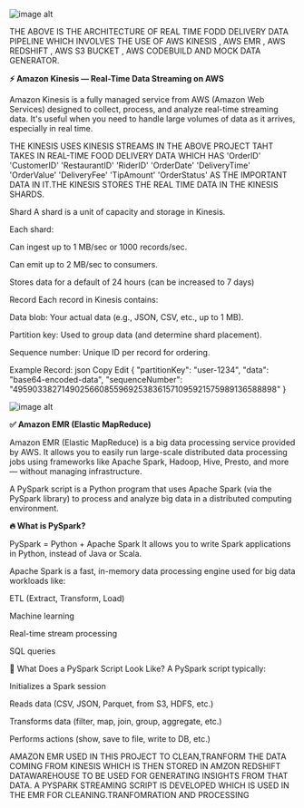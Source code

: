 ![image alt](https://github.com/aviral-dot/real-time-food-delivery-project/blob/main/aws_project_architecture.drawio.png?raw=true)


THE ABOVE IS THE ARCHITECTURE OF REAL TIME FODD DELIVERY DATA PIPELINE WHICH INVOLVES THE USE OF AWS KINESIS , AWS EMR , AWS REDSHIFT , AWS S3 BUCKET , AWS CODEBUILD AND MOCK DATA GENERATOR.

**⚡️ Amazon Kinesis — Real-Time Data Streaming on AWS**

Amazon Kinesis is a fully managed service from AWS (Amazon Web Services) designed to collect, process, and analyze real-time streaming data. It's useful when you need to handle large volumes of data as it arrives, especially in real time.

THE KINESIS USES KINESIS STREAMS IN THE ABOVE PROJECT TAHT TAKES IN REAL-TIME FOOD DELIVERY DATA WHICH HAS 
        'OrderID'
        'CustomerID' 
        'RestaurantID'
        'RiderID'
        'OrderDate'
        'DeliveryTime'
        'OrderValue'
        'DeliveryFee'
        'TipAmount'
        'OrderStatus'
AS THE IMPORTANT DATA IN IT.THE KINESIS STORES THE REAL TIME DATA IN THE KINESIS SHARDS.

Shard
A shard is a unit of capacity and storage in Kinesis.

Each shard:

Can ingest up to 1 MB/sec or 1000 records/sec.

Can emit up to 2 MB/sec to consumers.

Stores data for a default of 24 hours (can be increased to 7 days)

 Record
Each record in Kinesis contains:

Data blob: Your actual data (e.g., JSON, CSV, etc., up to 1 MB).

Partition key: Used to group data (and determine shard placement).

Sequence number: Unique ID per record for ordering.

Example Record:
json
Copy
Edit
{
  "partitionKey": "user-1234",
  "data": "base64-encoded-data",
  "sequenceNumber": "49590338271490256608559692538361571095921575989136588898"
}

![image alt](https://github.com/aviral-dot/real-time-food-delivery-project/blob/main/emr.png?raw=true)

**✅ Amazon EMR (Elastic MapReduce)**


Amazon EMR (Elastic MapReduce) is a big data processing service provided by AWS. It allows you to easily run large-scale distributed data processing jobs using frameworks like Apache Spark, Hadoop, Hive, Presto, and more — without managing infrastructure.

A PySpark script is a Python program that uses Apache Spark (via the PySpark library) to process and analyze big data in a distributed computing environment.

**🔥 What is PySpark?**

PySpark = Python + Apache Spark
It allows you to write Spark applications in Python, instead of Java or Scala.

Apache Spark is a fast, in-memory data processing engine used for big data workloads like:

ETL (Extract, Transform, Load)

Machine learning

Real-time stream processing

SQL queries

🧾 What Does a PySpark Script Look Like?
A PySpark script typically:

Initializes a Spark session

Reads data (CSV, JSON, Parquet, from S3, HDFS, etc.)

Transforms data (filter, map, join, group, aggregate, etc.)

Performs actions (show, save to file, write to DB, etc.)



AMAZON EMR USED IN THIS PROJECT TO CLEAN,TRANFORM THE DATA COMING FROM KINESIS WHICH IS THEN STORED IN AMZON REDSHIFT DATAWAREHOUSE TO BE USED FOR GENERATING INSIGHTS FROM THAT DATA. A PYSPARK STREAMING SCRIPT IS DEVELOPED WHICH IS USED IN THE EMR FOR CLEANING.TRANFOMRATION AND PROCESSING


